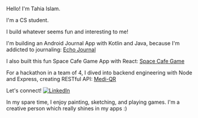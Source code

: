 Hello! I'm Tahia Islam.

I'm a CS student. 

I build whatever seems fun and interesting to me!

I'm building an Android Journal App with Kotlin and Java, because I'm addicted to journaling: [Echo Journal](https://github.com/NotCheery/Mood-Notes)

I also built this fun Space Cafe Game App with React: [Space Cafe Game](https://github.com/NotCheery/Space-Cafe-Game)

For a hackathon in a team of 4, I dived into backend engineering with Node and Express, creating RESTful API: [Medi-QR](https://github.com/natalyyau/Medi-QR)

Let's connect!
[![LinkedIn](https://img.shields.io/badge/LinkedIn-Profile-blue?logo=linkedin)](https://www.linkedin.com/in/tahia-csc/)

In my spare time, I enjoy painting, sketching, and playing games. I'm a creative person which really shines in my apps :)
<!---
NotCheery/NotCheery is a ✨ special ✨ repository because its `README.md` (this file) appears on your GitHub profile.
You can click the Preview link to take a look at your changes.
--->
